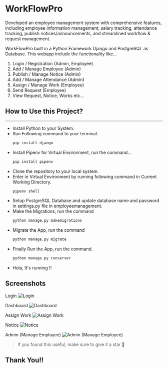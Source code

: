 # WorkFlowPro
Developed an employee management system with comprehensive features, including employee information management, salary tracking, attendance tracking, publish notices/announcements, and streamlined workflow & request management. 

WorkFlowPro built in a Python Framework Django and PostgreSQL as Database. This webapp include the functionality like...

1. Login / Registration (Admin, Employee)
2. Add / Manage Employee (Admin)
3. Publish / Manage Notice (Admin)
4. Add / Manage Attendance (Admin)
5. Assign / Manage Work (Employee)
6. Send Request (Employee)
7. View Request, Notice, Works etc...

## How to Use this Project?
***
- Install Python to your System.
- Run Following command to your terminal.
    ```python
    pip install django
    ```
- Install Pipenv for Virtual Environment, run the command...
    ```python
    pip install pipenv
    ```
- Clone the repository to your local system.
- Enter in Virtual Environment by running following command in Current Working Directory.
    ```python
    pipenv shell
    ```
- Setup PostgreSQL Database and update database name and password in settings.py file in employeemanagement.
- Make the Migrations, run the command
    ```python
    python manage.py makemigrations
    ```
- Migrate the App, run the command
    ```python
    python manage.py migrate
    ```
- Finally Run the App, run the command.
    ```python
    python manage.py runserver
    ```
- Hola, It's running !!

## Screenshots

Login
![Login](https://github.com/omjogani/employee-management-django/blob/master/screenshots/Login.png "Login")

Dashboard
![Dashboard](https://github.com/omjogani/employee-management-django/blob/master/screenshots/Dashboard.png?raw=true "Dashboard")

Assign Work
![Assign Work](https://github.com/omjogani/employee-management-django/blob/master/screenshots/Assign%20Work.png?raw=true "Assign Work")

Notice
![Notice](https://github.com/omjogani/employee-management-django/blob/master/screenshots/Notice.png?raw=true "Notice")

Admin (Manage Employee)
![Admin (Manage Employee)](https://github.com/omjogani/employee-management-django/blob/master/screenshots/Admin%20Employee.png?raw=true "Admin (Manage Employee)")



>If you found this useful, make sure to give it a star 🌟

## Thank You!!
